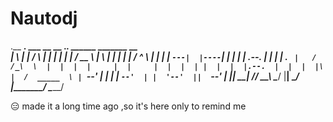 # Nautodj



.__   __.      ___      __    __  .___________.  ______    _______         __  
|  \ |  |     /   \    |  |  |  | |           | /  __  \  |       \       |  | 
|   \|  |    /  ^  \   |  |  |  | `---|  |----`|  |  |  | |  .--.  |      |  | 
|  . `  |   /  /_\  \  |  |  |  |     |  |     |  |  |  | |  |  |  |.--.  |  | 
|  |\   |  /  _____  \ |  `--'  |     |  |     |  `--'  | |  '--'  ||  `--'  | 
|__| \__| /__/     \__\ \______/      |__|      \______/  |_______/  \______/  
                                                                               
                                                            
                                                            
                                                            
😑
made it a long time ago ,so it's here only to remind me 

